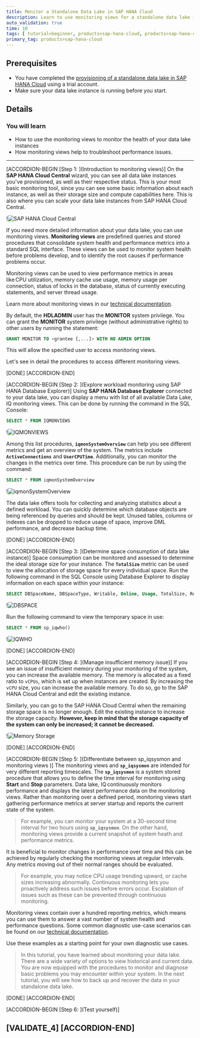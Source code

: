 ```yaml
---
title: Monitor a Standalone Data Lake in SAP HANA Cloud
description: Learn to use monitoring views for a standalone data lake in SAP HANA Cloud using a trial account.
auto_validation: true
time: 10
tags: [ tutorial>beginner, products>sap-hana-cloud, products>sap-hana-cloud-data-lake]
primary_tag: products>sap-hana-cloud
---
```


## Prerequisites
- You have completed the [provisioning of a standalone data lake in SAP HANA Cloud](hana-cloud-hdl-getting-started-1) using a trial account.
- Make sure your data lake instance is running before you start.

## Details
### You will learn
  - How to use the monitoring views to monitor the health of your data lake instances
  - How monitoring views help to troubleshoot performance issues.

---

[ACCORDION-BEGIN [Step 1: ](Introduction to monitoring views)]
On the **SAP HANA Cloud Central** wizard, you can see all data lake instances you've provisioned, as well as their respective status. This is your most basic monitoring tool, since you can see some basic information about each instance, as well as their storage size and compute capabilities here. This is also where you can scale your data lake instances from SAP HANA Cloud Central.

!![SAP HANA Cloud Central](ss-01-cloud-central.png)

If you need more detailed information about your data lake, you can use monitoring views. **Monitoring views** are predefined queries and stored procedures that consolidate system health and performance metrics into a standard SQL interface. These views can be used to monitor system health before problems develop, and to identify the root causes if performance problems occur.

Monitoring views can be used to view performance metrics in areas like CPU utilization, memory cache use usage, memory usage per connection, status of locks in the database, status of currently executing statements, and server thread usage.

Learn more about monitoring views in our [technical documentation](https://help.sap.com/viewer/028be133f34c4d2d998c6fbc258659c5/LATEST/en-US/2c7b688118a34baeb7edab96f5b24f69.html).

By default, the **HDLADMIN** user has the **MONITOR** system privilege. You can grant the **MONITOR** system privilege (without administrative rights) to other users by running the statement:
```SQL
GRANT MONITOR TO <grantee [,...]> WITH NO ADMIN OPTION
```
This will allow the specified user to access monitoring views.

Let's see in detail the procedures to access different monitoring views.

[DONE]
[ACCORDION-END]

[ACCORDION-BEGIN [Step 2: ](Explore workload monitoring using SAP HANA Database Explorer)]
Using **SAP HANA Database Explorer** connected to your data lake, you can display a menu with list of all available Data Lake, IQ monitoring views. This can be done by running the command in the SQL Console:

```SQL
SELECT * FROM IQMONVIEWS
```


!![IQMONVIEWS](ss-02-iqmonviews.png)

Among this list procedures, **`iqmonSystemOverview`** can help you see different metrics and get an overview of the system. The metrics include **`ActiveConnections`** and **`UserCPUTime`**. Additionally, you can monitor the changes in the metrics over time. This procedure can be run by using the command:

```SQL
SELECT * FROM iqmonSystemOverview
```

!![iqmonSystemOverview](ss-03-iqmonSystemOverview.png)

The data lake offers tools for collecting and analyzing statistics about a defined workload. You can quickly determine which database objects are being referenced by queries and should be kept. Unused tables, columns or indexes can be dropped to reduce usage of space, improve DML   performance, and decrease backup time.

[DONE]
[ACCORDION-END]


[ACCORDION-BEGIN [Step 3: ](Determine space consumption of data lake instance)]
Space consumption can be monitored and assessed to determine the ideal storage size for your instance. The **`TotalSize`** metric can be used to view the allocation of storage space for every individual space. Run the following command in the SQL Console using Database Explorer to display information on each space within your instance:

```SQL
SELECT DBSpaceName, DBSpaceType, Writable, Online, Usage, TotalSize, Reserve, NumFiles, NumRWFiles FROM dbo.sp_iqdbspace() ORDER BY DBSpaceName

```

!![DBSPACE](ss-04-dbspace.png)

Run the following command to view the temporary space in use:

```SQL
SELECT * FROM sp_iqwho()

```

!![IQWHO](ss-05-iqwho.png)

[DONE]
[ACCORDION-END]

[ACCORDION-BEGIN [Step 4: ](Manage insufficient memory issue)]
If you see an issue of insufficient memory during your monitoring of the system, you can increase the available memory. The memory is allocated as a fixed ratio to `vCPUs`, which is set up when instances are created. By increasing the `vCPU` size, you can increase the available memory. To do so, go to the SAP HANA Cloud Central and edit the existing instance.

Similarly, you can go to the SAP HANA Cloud Central when the remaining storage space is no longer enough. Edit the existing instance to increase the storage capacity. **However, keep in mind that the storage capacity of the system can only be increased; it cannot be decreased.**

!![Memory Storage](ss-06-memory-storage.png)



[DONE]
[ACCORDION-END]

[ACCORDION-BEGIN [Step 5: ](Differentiate between sp_iqsysmon and monitoring views )]
The monitoring views and **`sp_iqsysmon`** are intended for very different reporting timescales. The **`sp_iqsysmon`** is a system stored procedure that allows you to define the time interval for monitoring using **Start** and **Stop** parameters. Data lake, IQ continuously monitors performance and displays the latest performance data on the monitoring views. Rather than monitoring over a defined period, monitoring views start gathering performance metrics at server startup and reports the current state of the system.
>For example, you can monitor your system at a 30-second time interval for two hours using **`sp_iqsysmon`**. On the other hand, monitoring views provide a current snapshot of system heath and performance metrics.

It is beneficial to monitor changes in performance over time and this can be achieved by regularly checking the monitoring views at regular intervals. Any metrics moving out of their normal ranges should be evaluated.
>For example, you may notice CPU usage trending upward, or cache sizes increasing abnormally. Continuous monitoring lets you proactively address such issues before errors occur. Escalation of issues such as these can be prevented through continuous monitoring.

Monitoring views contain over a hundred reporting metrics, which means you can use them to answer a vast number of system health and performance questions. Some common diagnostic use-case scenarios can be found on our [technical documentation](https://help.sap.com/viewer/028be133f34c4d2d998c6fbc258659c5/LATEST/en-US/a7100d141b674c1095e9ec9ddc6b95eb.html).

Use these examples as a starting point for your own diagnostic use cases.

>In this tutorial, you have learned about monitoring your data lake. There are a wide variety of options to view historical and current data. You are now equipped with the procedures to monitor and diagnose basic problems you may encounter within your system. In the next tutorial, you will see how to back up and recover the data in your standalone data lake.

[DONE]
[ACCORDION-END]

[ACCORDION-BEGIN [Step 6: ](Test yourself)]

[VALIDATE_4]
[ACCORDION-END]
---
